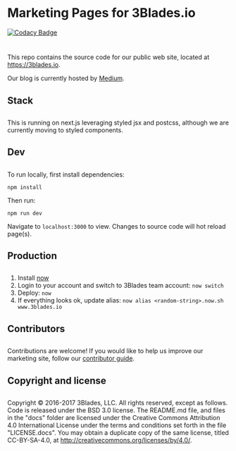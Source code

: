 # Marketing Pages for 3Blades.io

[![Codacy Badge](https://api.codacy.com/project/badge/Grade/2c0e6e1ee79d42eb9fb1a6899a38f492)](https://www.codacy.com/app/3Blades/www-site?utm_source=github.com&utm_medium=referral&utm_content=3Blades/www-site&utm_campaign=badger)

#

This repo contains the source code for our public web site, located at https://3blades.io.

Our blog is currently hosted by [Medium](https://blog.3blades.io).

## Stack
##

This is running on next.js leveraging styled jsx and postcss, although we are currently moving to styled components.

## Dev
##

To run locally, first install dependencies:

    npm install

Then run:

    npm run dev

Navigate to `localhost:3000` to view. Changes to source code will hot reload page(s).

## Production
##

1. Install [now](https://zeit.co/now)
1. Login to your account and switch to 3Blades team account: `now switch`
1. Deploy: `now`
1. If everything looks ok, update alias: `now alias <random-string>.now.sh www.3blades.io`

## Contributors
##

Contributions are welcome! If you would like to help us improve our marketing site, follow our [contributor guide](CONTRIBUTING.md).

## Copyright and license
##

Copyright © 2016-2017 3Blades, LLC. All rights reserved, except as follows. Code
is released under the BSD 3.0 license. The README.md file, and files in the
"docs" folder are licensed under the Creative Commons Attribution 4.0
International License under the terms and conditions set forth in the file
"LICENSE.docs". You may obtain a duplicate copy of the same license, titled
CC-BY-SA-4.0, at http://creativecommons.org/licenses/by/4.0/.
